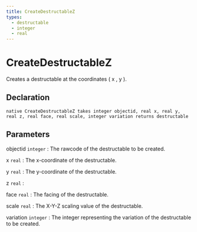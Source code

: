 ```yaml
---
title: CreateDestructableZ
types:
  - destructable
  - integer
  - real
---
```


# CreateDestructableZ
Creates a destructable at the coordinates ( x , y ).

## Declaration

```jass
native CreateDestructableZ takes integer objectid, real x, real y, real z, real face, real scale, integer variation returns destructable
```

## Parameters
objectid `integer`
: The rawcode of the destructable to be created.

x `real`
: The x-coordinate of the destructable.

y `real`
: The y-coordinate of the destructable.

z `real`
: 

face `real`
: The facing of the destructable.

scale `real`
: The X-Y-Z scaling value of the destructable.

variation `integer`
: The integer representing the variation of the destructable to be created.

